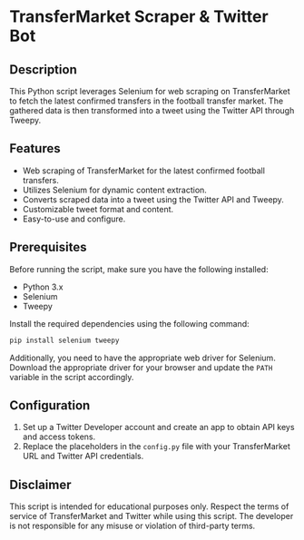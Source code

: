 # TransferMarket Scraper & Twitter Bot 

## Description

This Python script leverages Selenium for web scraping on TransferMarket to fetch the latest confirmed transfers in the football transfer market. The gathered data is then transformed into a tweet using the Twitter API through Tweepy.

## Features

- Web scraping of TransferMarket for the latest confirmed football transfers.
- Utilizes Selenium for dynamic content extraction.
- Converts scraped data into a tweet using the Twitter API and Tweepy.
- Customizable tweet format and content.
- Easy-to-use and configure.

## Prerequisites

Before running the script, make sure you have the following installed:

- Python 3.x
- Selenium
- Tweepy

Install the required dependencies using the following command:

```bash
pip install selenium tweepy
```

Additionally, you need to have the appropriate web driver for Selenium. Download the appropriate driver for your browser and update the `PATH` variable in the script accordingly.

## Configuration

1. Set up a Twitter Developer account and create an app to obtain API keys and access tokens.
2. Replace the placeholders in the `config.py` file with your TransferMarket URL and Twitter API credentials.

## Disclaimer

This script is intended for educational purposes only. Respect the terms of service of TransferMarket and Twitter while using this script. The developer is not responsible for any misuse or violation of third-party terms.
